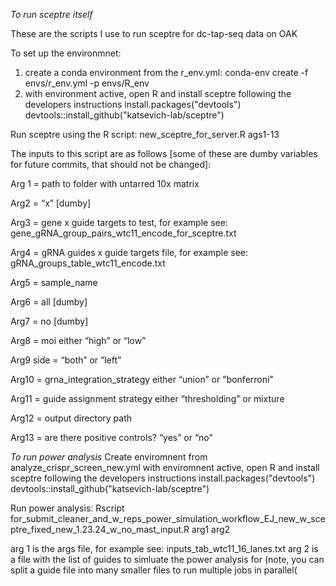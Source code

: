 *To run sceptre itself*

These are the scripts I use to run sceptre for dc-tap-seq data on OAK

To set up the environmnet:
1. create a conda environment from the r_env.yml:
conda-env create -f envs/r_env.yml -p envs/R_env
2. with environment active, open R and install sceptre following the developers instructions
install.packages("devtools")
devtools::install_github("katsevich-lab/sceptre")


Run sceptre using the R script: new_sceptre_for_server.R ags1-13

The inputs to this script are as follows [some of these are dumby variables for future commits, that should not be changed]:

Arg 1 = path to folder with untarred 10x matrix

Arg2 = “x” [dumby]

Arg3 = gene x guide targets to test, for example see: gene_gRNA_group_pairs_wtc11_encode_for_sceptre.txt 

Arg4 = gRNA guides x guide targets file, for example see: gRNA_groups_table_wtc11_encode.txt

Arg5 = sample_name

Arg6 = all [dumby]

Arg7 = no [dumby]

Arg8 = moi 
either  “high” or “low”

Arg9 side = “both” or “left”

Arg10 = grna_integration_strategy either “union” or "bonferroni"

Arg11 = guide assignment strategy either “thresholding” or mixture

Arg12 = output directory path

Arg13 = are there positive controls? “yes” or “no”


*To run power analysis*
Create enviromnent from analyze_crispr_screen_new.yml
with enviromnent active, open R and install sceptre following the developers instructions
install.packages("devtools")
devtools::install_github("katsevich-lab/sceptre")

Run power analysis:
Rscript for_submit_cleaner_and_w_reps_power_simulation_workflow_EJ_new_w_sceptre_fixed_new_1.23.24_w_no_mast_input.R arg1 arg2

arg 1 is the args file, for example see: inputs_tab_wtc11_16_lanes.txt
arg 2 is a file with the list of guides to simluate the power analysis for (note, you can split a guide file into many smaller files to run multiple jobs in parallel(




